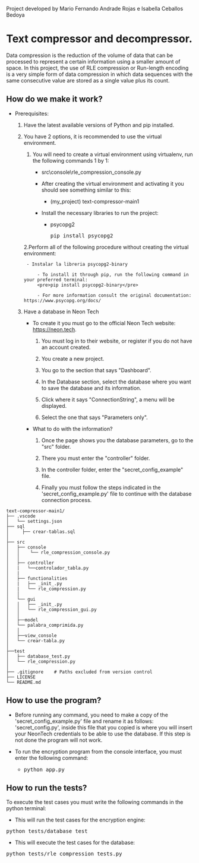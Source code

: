 Project developed by Mario Fernando Andrade Rojas e Isabella Ceballos Bedoya

# Text compressor and decompressor.

Data compression is the reduction of the volume of data that can be processed to represent a certain information using a smaller amount of space. In this project, the use of RLE compression or Run-length encoding is a very simple form of data compression in which data sequences with the same consecutive value are stored as a single value plus its count.

## How do we make it work?

- Prerequisites: 
	1. Have the latest available versions of Python and pip installed.

	2. You have 2 options, it is recommended to use the virtual environment.
		1. You will need to create a virtual environment using virtualenv, run the following commands 1 by 1:
			- src\console\rle_compression_console.py 

			- After creating the virtual environment and activating it you should see something similar to this:
				- (my_project) text-compressor-main1 

			- Install the necessary libraries to run the project:
				- psycopg2 <pre>pip install psycopg2</pre>
				
		2.Perform all of the following procedure without creating the virtual environment:

			- Instalar la libreria psycopg2-binary

				- To install it through pip, run the following command in your preferred terminal:
				<pre>pip install psycopg2-binary</pre>

				- For more information consult the original documentation: https://www.psycopg.org/docs/
	
	3. Have a database in Neon Tech

		- To create it you must go to the official Neon Tech website: https://neon.tech.

			1. You must log in to their website, or register if you do not have an account created.

			2. You create a new project.
			
			3. You go to the section that says "Dashboard".
			
			4. In the Database section, select the database where you want to save the database and its information.

			5. Click where it says "ConnectionString", a menu will be displayed.
			
			6. Select the one that says "Parameters only".
			
		- What to do with the information?

			1. Once the page shows you the database parameters, go to the "src" folder.

			2. There you must enter the "controller" folder.
			
			3. In the controller folder, enter the "secret_config_example" file.
			
			4. Finally you must follow the steps indicated in the 'secret_config_example.py' file to continue
			with the database connection process.
```
text-compressor-main1/
├── .vscode
│   └── settings.json
├── sql
│     ├── crear-tablas.sql
│
├── src
│   ├── console
│   │    └── rle_compression_console.py
│   │    
│   ├── controller
│   |   └──controlador_tabla.py
│   |            
│   ├── functionalities
│   |   ├── _init_.py
│   |   └── rle_compression.py          
│   │    
│   └── gui 
│   │   ├── _init_.py
│   │   └── rle_compression_gui.py      
│   │
│   ├──model
│   └── palabra_comprimida.py    
│   │  
│   ├──view_console 
│   └── crear-tabla.py     
│ 
├──test 
│   ├── database_test.py
│   └── rle_compression.py 
│
├── .gitignore    # Paths excluded from version control
├── LICENSE       
└── README.md     
```

## How to use the program?

- Before running any command, you need to make a copy of the 'secret_config_example.py' file and rename it as follows:
'secret_config.py', inside this file that you copied is where you will insert your NeonTech credentials to be able to use the database. If this step is not done the program will not work.


- To run the encryption program from the console interface, you must enter the following command:
	- <pre>python app.py</pre>

## How to run the tests?

To execute the test cases you must write the following commands in the python terminal:
- This will run the test cases for the encryption engine:
<pre>python tests/database_test</pre>

- This will execute the test cases for the database:
<pre>python tests/rle_compression_tests.py</pre>


